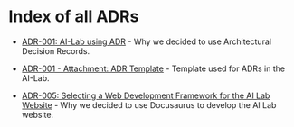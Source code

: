 # Index of all ADRs

* [ADR-001: AI-Lab using ADR](./adr/001-ailab-using-adr.md) - Why we decided to use Architectural Decision Records.

* [ADR-001 - Attachment: ADR Template](./adr/001-ailab-using-adr-template.md) - Template used for ADRs in the AI-Lab.

* [ADR-005: Selecting a Web Development Framework for the AI Lab
Website](./adr/005-choosing-web-development-framework.md) - Why we decided to
use Docusaurus to develop the AI Lab website.
